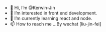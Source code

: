 - 👋 Hi, I’m @Kerwin-Jin
- 👀 I’m interested in front end development.
- 🌱 I’m currently learning react and node.
- 📫 How to reach me ...By wechat [liu-jin-fei]

<!---
Kerwin-Jin/Kerwin-Jin is a ✨ special ✨ repository because its `README.md` (this file) appears on your GitHub profile.
You can click the Preview link to take a look at your changes.
--->
